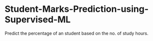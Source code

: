 # Student-Marks-Prediction-using-Supervised-ML

Predict the percentage of an student based on the no. of study hours.
